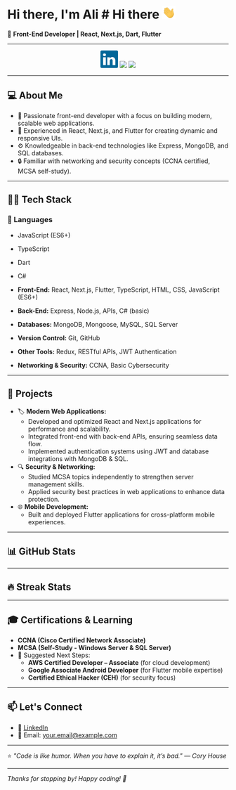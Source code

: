 # Hi there, I'm Ali # Hi there <img src="https://raw.githubusercontent.com/7x5x/7x5x/main/images/wave.gif" width="30px"/>

🚀 **Front-End Developer | React, Next.js, Dart, Flutter**

---

<p align="center">
  <a href="https://www.linkedin.com/in/your-profile"><img src="https://raw.githubusercontent.com/7x5x/7x5x/main/images/linkedin.svg" width="40px" /></a>
  <a href="https://github.com/your-username"><img src="https://img.shields.io/badge/GitHub-181717?style=for-the-badge&logo=github&logoColor=white"/></a>
  <a href="mailto:your.email@example.com"><img src="https://img.shields.io/badge/Email-D14836?style=for-the-badge&logo=gmail&logoColor=white"/></a>
</p>

---

## 💻 About Me

- 🌟 Passionate front-end developer with a focus on building modern, scalable web applications.
- 🔗 Experienced in React, Next.js, and Flutter for creating dynamic and responsive UIs.
- ⚙️ Knowledgeable in back-end technologies like Express, MongoDB, and SQL databases.
- 🔒 Familiar with networking and security concepts (CCNA certified, MCSA self-study).

---

## 🧑‍💻 Tech Stack

### 📝 Languages

- JavaScript (ES6+)

- TypeScript

- Dart

- C#

- **Front-End:** React, Next.js, Flutter, TypeScript, HTML, CSS, JavaScript (ES6+)

- **Back-End:** Express, Node.js, APIs, C# (basic)

- **Databases:** MongoDB, Mongoose, MySQL, SQL Server

- **Version Control:** Git, GitHub

- **Other Tools:** Redux, RESTful APIs, JWT Authentication

- **Networking & Security:** CCNA, Basic Cybersecurity

---

## 🚀 Projects

- 🏷️ **Modern Web Applications:**
  - Developed and optimized React and Next.js applications for performance and scalability.
  - Integrated front-end with back-end APIs, ensuring seamless data flow.
  - Implemented authentication systems using JWT and database integrations with MongoDB & SQL.
- 🔍 **Security & Networking:**
  - Studied MCSA topics independently to strengthen server management skills.
  - Applied security best practices in web applications to enhance data protection.
- 🌐 **Mobile Development:**
  - Built and deployed Flutter applications for cross-platform mobile experiences.

---

## 📊 GitHub Stats

---

## 🔥 Streak Stats

---

## 🎓 Certifications & Learning

- **CCNA (Cisco Certified Network Associate)**
- **MCSA (Self-Study - Windows Server & SQL Server)**
- 📌 Suggested Next Steps:
  - **AWS Certified Developer – Associate** (for cloud development)
  - **Google Associate Android Developer** (for Flutter mobile expertise)
  - **Certified Ethical Hacker (CEH)** (for security focus)

---

## 📫 Let's Connect

- 💼 [LinkedIn](https://www.linkedin.com/in/your-profile)
- 📧 Email: [your.email@example.com](mailto:your.email@example.com)

---

⭐️ _"Code is like humor. When you have to explain it, it’s bad." — Cory House_

---

_Thanks for stopping by! Happy coding! 🚀_
